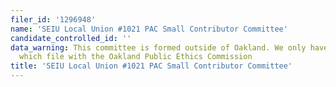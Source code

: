 ```yaml
---
filer_id: '1296948'
name: 'SEIU Local Union #1021 PAC Small Contributor Committee'
candidate_controlled_id: ''
data_warning: This committee is formed outside of Oakland. We only have data on committees
  which file with the Oakland Public Ethics Commission
title: 'SEIU Local Union #1021 PAC Small Contributor Committee'
---
```

